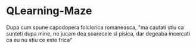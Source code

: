 # QLearning-Maze
Dupa cum spune capodopera folclorica romaneasca, "ma cautati stiu ca sunteti dupa mine, ne jucam dea soarecele si pisica, dar degeaba incercati ca eu nu stiu ce este frica"
